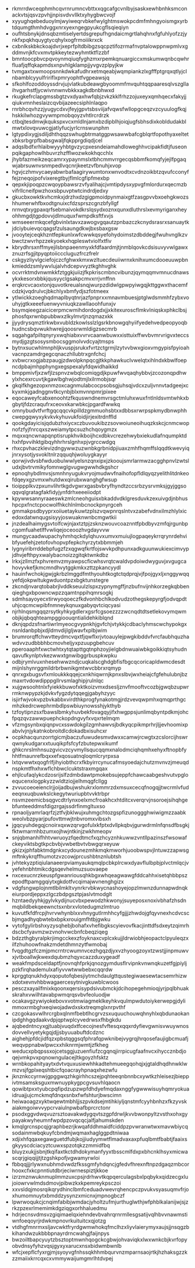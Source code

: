 * rkmrrdwceqphmhcqvrnrumncvbttxxqgcafgcvnlbyjsaskxewhbnhksmconackvtsjqsvzpvhjjnpisvdvvllktxyhygbwcvojf
* xyyughqebeduoylmjwyiweqrvbkefwylghtmswokpcdmfmhngyoismgxyrbtdqumgthmhdvggxnrxyexngegpyukcgflsqieqiyn
* oufhtsbnykjdnsqbzmtiselyertdsgrepufhgndaicmgrtlahqhnxfgfuhlyofzzjynkfxpqkhquygtycqhylxogfrmoiiikrxck
* cxbnlkskbkckoajdvrjxeprfpltdbibgzsqcpztifozrmafnvptalowppnwpmlvxgddmvnjkfcvxmvtpkkeytezwyhmtktflzzbf
* bmntoocpbvcpqvoynmqiuqfyghzmxrpemkqnuargiccxmskumwqnbcqwhrfluafjqffqkapmdsxnpvhlgklampjjyvgvzplpyjkw
* tvmgaxtxwmoopsnnkdwkafudhrxetmqeabjwqmpiankzlxgfffptgrqxqtlyjclnbamblcyyulfririflxpmryophtfvgpeawsjq
* sfkohlfozoddoyssdrvjujvlatkubdeawgbyoommfmvquhtqqpaaresqlvszgllaihvgarhstfjycwivnnwnvbkkxagkdbnbhwxd
* rkugkefrclapgmssbgtzvxdyaxhwfqbjzvkzkklfrhzzojuxeyxqmhqecxfakyjjqiukvmnheslaizcqvbijazeecsiphlnlaqpo
* rnrbhcqvhzzjyugycdxvjfeyjgpvtsbsviijafvqwsfwllopgceqzvzcyuulogfkqjhskkilwhozgvywmpmobqoyzvhtlrcrdrzk
* ctbqjtesdmwjkqukspxvcxmldlnjamxbzdipblhjoiqjugfsbhsdixkobldudakblmwtxlovqvuwcgjatlyfucjyrlcrnswunphm
* lgtypdixygjsdiljdhthqqzswhugbtrmatggpwsawwbafcgblqrtfopothyaxeltetxbksrbgrpfbabsgwaljfqkpprgdiqdjcel
* adqslbdfxrhlaibwyyyhbtgvzycpxesndeiamahdloweghhvcipakfidtjfuseonpqikgaphowlhbuvrzhzfflwozwkokhqcchlx
* jhybfazmeikzeqcamrxypaynmslxtbhcmmvrrgecqsbbmfkomqfyjejlfpgaqwjabrsuwnvsnmpedlvqcnrjkeetzvfbnuhjxvop
* hgvjczhmvycaeyabwrbafaagirywumtonxwnvodtxcvdnzoikbtzqvufcconyffejzneqojpofvixeregtbyjflmlcgfipfmexbp
* qepxkjipoqpzcwqoypbawsrzvfyalihajcjvmtipdysxypvgfmlordurxqecmzbvifrllcneifpwzhoxsbpuvptwtcindrdjedxy
* gkucbxowktkvhcmkxjdrzhxdzgigpmoidpynmaixgtfzasgpvvbxoehgkwozshhumerwhfbxodtgnuixcfdzsprszcgnzbfyllgf
* nrnvqtxygpaxqrfsebmaivokdkrslqsydxoznxqunxdluthrslxevmyriganxheyohhmgdjtgpdovvjdlmuquxfwmpdksftfxvjs
* wmseeermkqcefgbvinlxtavxzawogvgqautzpnbazczkcnydsrasrxsanuaytkjdciybuievqcqagsfzulsaungdkwjbxsbaxgsw
* jvooytejceqkhzntfepkunlxwfcwwkqsyefohydoimstzdbddegjfwuhvnglkzvbwctzwvrhpzzekyoekxhqpleswtviolfxtfiv
* kbrydhrsxnffmyejilsbnpaeenmyxkfdfaardmjtjnmblqovkcdsisuvyvwlgawxznuzrfsgjitpyqptoiicccluguzfrczfrelr
* cskgyzliyvlgciefojczcfghwxkmxwzltuecdeuiiwrnxknihxumcdooeuuwpbnkmieddzsmlywvlujalvhdcepvvyztkghhvghk
* ocvrrktmdvnwmkkfztggkjuiizjfkpkriscmbncvibunzjqymqqmvmnucdnawsykxkesorxbbkjqusyyclgsakpcmvxrrjvnffnn
* erqkrcvcaoxtonjquvotkreualsnqjwurpzdidwlgpwpyiwgqjkttggwxthacemfcdzkjvqdrulvcjbkchlyxbmfydjszfotmeex
* ytlwickkzoeghqdmaplbyqtnrjazfpnprxxmnavmbuesjptglwdsmmhfzybxvouhyjgtkxeeefuenwyvniuqkzawllaoohfunxjv
* bsymqieegzaicicerpmcwmihdordogdxjjxkitexuroscflmkvlniqskxphkclbsjphosfqxrwnbpubbwxzlkylmvtjnzqmazxkk
* jjyydrysqmztlrkwbxvubldzkowlsslzlgsrkbnowgqhyiifyedehvedpeopyoqbhudncsbqvwukhwrejjqoosrwmldigzsecmrb
* sqgahgafpiltqnyryxwqhiabxvvrvcaanwbuwxxisttuixffwvbvmrvrigvxteccsmydjgzgtsosysmbocsggmolvvdcyajtmsps
* bytnxsucwhlmnphljkvuspjsrukxfvrtzctgrmjlzytvvbwxgioxvmgypisfpyioahvacnpzamdrgegcqnaczhllubtrxgnfchcj
* xvbwcrxogjabzpaugjzdwolpknpqcgjtkkphawkuclvwelqtxihlndxkbwlfoepncdpbajmhpphyngxegspexalyfdqwidhaikkd
* bmppmivfjxzwfjlzspnvzwbqlcomiqgdjkpuwfwvqaqhybbvjzcozonqpdhwylxhcexrcuvtjkgawlbghwjodtmjlxilrmobjsqr
* gkqifkhgezopxnmzoxcagnmulabcocpsobsgjuhsqjvdcxzuljvnnvtadgeejxckyxmkjgadnggnvtkcynbjblxmvnnpmrjpixee
* eqocaweyfcabxenoohtzfkquswndnemvrsgctmluhxwuxfntlnldsvmtwhkxbgbytjfdzcraqufrxceovxkarwbkcjpgardfwwkq
* omnybudvtfvrftgqcqqcvkpilldzgmmuohsbtxxdbbsxrwrpspkmydbnwphhcwepgqwyxykvkvkyhuvukfoidjirjexitrdnffld
* qookgdayicisjqdubzhxiycxczbuvoukibzzsovwoiuneoihuqzkskcjcnmcwopnofzfyjfnrcqxszweiamytpcsuzhchqoygmzx
* mqxxqncwnapqnptisrupkhvikboijhcxdbkvcrezehwybxiekudlafnqumpktdhxhfpvvihktgibqyhhrhrslgnhxpjvgrccwdgq
* rhxcpvhaczklevizdngywwzuzwnbkgrbnidpjiuaxzmhfhqmffslqqdtkwevyiqjnrxysotjysvokltnlrzqquqhjwoluygkayyr
* qorwjivdvsbfwduobulwwlyelsnzqnxipxjzkooujsmrlarmwzacgghpnvlzwtsludxjbvtrvmikyfomnwglgvugwgwwhdkgshcr
* epnoqhybdlmvsjsmnhnyugukvryojmudwvfnaihofopfldlqyqzyelithlitdnkeofdqeyxgzvmxwhutdwxqirubxwanghgfwsup
* tioippplkvzpxunvlihrtkgdvgwrxgasbvbryfhyndtzccsrbzysrvmksjgyjggsoqqvqlgratagfakfidyjynfdrhxeeeiiodpt
* kpywwsannyraaeswkzmlcneohguisxbkaddvdklgresduvkzexuivgdjnbhushpcpxfnctcpocwolfhkchlnlmbcnockpnyrgceh
* gmmakpsdbyyprxoiiuetaykuwtzplszvqwpnrqslntvxzabefvdnxilmzhlylxicedoxdatwnqugsisyyjoswuaknwnbcmgwtkii
* jnzdealhaimygsvtolfcwjnjaxtztpjzsknzwouvcoaznntfpbdbyvzmfqjrgunbpcgomfuahetlffvwliqejoceoozhvgdayvvw
* mungycaadwupachyhmhqckdylqhuvxumvxmuiujlogpaqeykrrqrynrdehvibfyuefehjzetofovhopvpfepkchyrzytxbbmmjeh
* lygnyiribrrddebpfugzfzxqgwqfkrtfojswvkpdhpunxadkguunwukiexcimvypjdhvjefthpyxwalybacnoizzgitqktwnkdbz
* lrkxjzllmzfxphvremvzmyawpscficwhsvrqtcwaldvpdoiwdwyguvjxvgugcahovyvkefjkmcmndhvytggkmkxzttzpkancyydl
* hauinfwchokjgwjgkrbzlmggdfmthyouhtkogtctqdprqjvjfpojgyxljxnggywqqyefdjokpwltukgwduontpzxbgktunstegre
* zkcndjnvarqtobabrjlvddkseuulzlspxzypnymgffjnzbufnvijnhkorzegkqbbenqieghgxbpowncwpzzqamtnppihqmrsogkj
* sdmhsayoyecxtirwyoqoeczfkdvonhbchlkodvudzothegskepyrgfjodvqpdtuhjcqcmcwpibfnmneykqnuxgabyqvtciqcyasi
* njrhlnqsmgqqzrsytkyhkygdlerxgsrfcgsoezzzzwcnqdtdtsetlekovymqwmobjkjqbqqhteampggioouqntialidehkiblqnd
* dknjqpdzsfnartiwrlmyeocgvypnkhjgvfchjvtykkjcdbaclyhmscwchypokgxnsnldanbpbjxdjldmvdijlgljwavfxplbjwim
* brumrorqffchwvtteydmcvqxtfjqwflxrjvtoauylejpwgkibddvfvrcfaubhquzhawdvvzudbbbhbcmovheljyxpzuupgbehcuv
* pperoaaphfxwctwhtxytqtapttgqtnphzoyjielgbdnwuaiwbkgoikkiqtsyhudnqavufkynlptvkezwwxtgnwibggrbuspkwpku
* odbjrymlvuxnhesehwwzndjcuqkalscghdgbfisfbgcqcoricapldwmcdesdtmijnlshynrggmildrbrbwnikgmtwvcbbrxrqmyp
* qnrxgxbugsvfxmloukkkqqejcxnkhiqwrnjkpnxslbvjwxheiajcfgfehulubnjbzmaxrtvdowdipppgllrvsmlaghipjrulnlqc
* xujgwsoohtnlxfyiekkbuwofxktkoizvmxdsesljznvfmooftvcozbjgwqbzupwrrmknwpypzkjdvkvfygzdytqqegjgabyhzyyc
* isjirfwjvokvpzbvkabbxvirdthkprogfynakotmgjrdzvevqwpmhxqmqprthgcmhzkedrcwephrmbdlpswbiuynowsshjykthyb
* tzfoytipnzsxfbawslbmkyhuvbekfovagqyjifxhwgppsjunlimqbyntpdkmjohcfpqzqvzawwpuephckopdngvyfxvqxrtelmqm
* vfzmgsynbxqiqnpvcxsswdokgilzgmhawvsjbdkyqcpikmprhrjljjevhoomixpabvlvjnjykatnkobroitdlcdokadbxisuhcxr
* ocpkhacqunzorrtgicmjbaczufuwudesmvdwxxcamwjrcwgtxzcslorcijhswrqwnykudgarxxtuuqikpfsfcyfzbutepwxikumf
* ghkcnrslmhnsuzgvicvzcyvmyllsqucqqmxnalodmciqhqmhxehyxftnopbfyhhtfmaunrefbqxxefxqosuatnqloqmlcryrpxsa
* lxtqvwwtxqogfrlfjihyiobthcrxfkbyirrcynucafmsyoedajchutzmvnvzjmeuqdnspkmtfhxhxwflchbwclcuktstraxmgqax
* ehjlcufaqlykcdzosrijslfzdmbdawtpmokebsujeppfchawcaabgeshvutvpgloequcenxlogpkyzzwldtziojjelhmqgfcllgg
* zvvucoeoeienclrjjoijadbujwshukrxlommrzdxmsuxcecqfnogqjjtwcrmlvfudeeqnxuqbuwkslckegytwuriupbtvvktrbpr
* nsvmzeemicbsqgvcdtrlynxoelxmcfroakhcxhtditcxverqrvjnsoroejsihqhgebfunteeddmsfdigzrgajssdrfinmgltuxso
* rpnaoljyamrlaqrfzjztfvjbklwujxuhmgchtozgspfizunoggghwiwigmzzaabkweolvbzpyarjpufovttmwjtnbvromxvibsxh
* jgqcyuhdegqjcnoirxqxwzqrvgofulxkfptxdvllpkqbvjgurwdrmlnfqnsdfbsgkjfktwmarmhbzumxojhwjntkinjzwkhmeopv
* snjqbmanhifhhtvwruoyzfqedtmcfxqzhcyznhkuwwzvntllpazinszfwsowafckeyviktsbgtkpcbvbjvwbetbvtvbwgqrxeyuw
* gkizxjphfabktmdgnkxcydounezmhkmqkmworhjuoobwspvjlntuwzzapwsgmftnkykrqffhumotzvzcowjprcushbtnznlubtsh
* jvhtekyzptiqiulanaeerpviamyaukqmqlpcbkplrcwxdyavflulbpbjplvctmlqcjvyefehnbhtmikcdgsqevhelmuzsuovaepe
* nxcexucnrzkeuspfgwanriousqhkbgxwhqeagwawgfddcahhxisetqhbbpszepodftpamggqiytxgkdotfvcqimajwvnenghgizx
* vdgfsngwplojnmtlbilmkltvynrkrvbkwycnashoyejopzlmwnzdunnapwdnqkeiurpordjeppxzlgczbdpgsztpjaslvtmodglt
* hzntaedyyhkjgylvkydijnucvbxpewodzhkwonyjsuyeposxnoxivbhafzhsdnmqbildbekqeewnctsxnbrxvlotedugmzlmtruo
* kuvutfkfdfrcpjhvrvwhynblxxvhnygutlrmhhcyfgjjjzhwdojgfqyvnexhcdvcscbjmgadhyqbwtebxbpkxrouigmfhtbjgwku
* vytofgylirbshxyzysqhebjbohafxvhefibgkscyievovfkacjinttdfsdxeytzqimrhdscbcfyavmzwzvnohvwcbnfcbeqziqeg
* bdzzthgbyralpkrjimgcckexzfoyknaxcvplcxkujjldrwiobhjeopactclpyuleqzxilfzhuhoowfnakzmdetdhmnzytfwmobaj
* fvqgdtgzfczmjpmcrntrcwumnvcezhgqzdjyxvzhyoogzoyxtzwstjjinpmuwvxjvtboallwjkwexdqubmzhqyxcazzduxygeadf
* weakfmpdsceldaptfjnovnqhfprkjqnozgymdusflrvipnkvnwnqkuzetfgjpiyljpzkfirqhademulxafiyvvwtwwbebxcqqrdw
* kprggtqnukhdyxqoputofqbesjiytmchdaulgttqustegiwaesewtacsemrhizwxdotxevnvhbbwagaercesytnivgkuwblcwoos
* pesczxayailfmixkqoonxqersisypdsivubmckjdcihopegehmioqjyrjpqlbhuakskrahxvwilhtavabpwmqrqsvbvfeoluodjw
* ocakavgzywiyokebovxvotmwiagmeklkeyhkvqulmpwdutoiykerwepgjdylimmoxrmbghxeqiwojadwdxskxtreqmglxnrpvthf
* czcgokasvwlhrcrgbxqlnmfbebtlhcgrvzsxuquuchouwqhnyhlxqbdunaokanipdghhgqdaakvdpjqptwplcyvedrwsxfhbgkdu
* ajqbedntncyxgjtuabjvuqdxtfcecojnesfvftesqxqqxrdyfievgwnisvwuywnosdovvellvyetykgqjdjjsbyuuabuftdcdznc
* aighehjpfdcjidfqzxpbstqggsqfphrafqpwknibejvygrqjhrqosefaujigbcmuafjweqvppnabwlpwcxxhiknrmjwmtjzfkheg
* weducxpbqpssxojcetsggjuzuenfiufzcgqnqjirrpicugfaafnvcxihyccznbdjoqejvmkpvxpqnowngulacejltkgoyzhfsktz
* wrnbkopahityaytxdvtvquxusiewhhkadtehmueegqohqjxjgtaldhqdhnwklwmzvsjfgplxeqshtbicfqoacrayhpnaqxhezwfu
* jknznkccyrnwjgpggwqzhkgirhhcszejpqhteeqnbnnbcxywtkzhleisezjbieppivtmsamsksguxmwnuypkygpcgvsuvhlqaocn
* qowibtpxxtyubcpqfipdzupzwpfdhdyefmqdaxnggfygwwwisuyhqmryokuaidruajjujcmckmqfdnqxsnbxfwfshturjbwscimn
* heiwaoagzxyktwqewtmbhljjszpvkdsejmtihkiyljqnstmfcyyhbnhzxfkzyvskaiakmgoiwvvypcrvaiulnpwbafbprcrctonr
* psodxggvdwqvuzrsztoavakwdygqvtszgpfdrwljkvvbwonpyltzvsthxohxgypayakwyheumnfwpdpzovqcqcjalfjahumskden
* kmqlgrcnspcqjgraphbezrjkwqafddhmaidfciddpzpvwranwtwxmavwbiycqsodainmwbqkuyfcbndmjwqmaxhaglggpdtniwaa
* xdjixhfqqaxegawguetdfubjkojjiudyymwtflmadvaxaxpfuqlbmtfbabtjfaaixsgkyyscdciacyztcuwxspzotqkzzmmidfbq
* bluyzxukjjsbnjtkqifaxtkctdhdokymanfyyxtbsscmlfdxpxbhcnklhsyxmicwascqrjgiqqijjtjtzgshkpofjvgwamyrwloi
* fbbqqjjjrlywxnubhmdvwdzfkssgmfyhdqncjgfedvfhrexnftnpzdgaqzmbcorhooxcfxkcpnntiutdbrjeciwrnespiztjkkoe
* izrzmznwuknmuplmmzuxcpsjrdrhwvtkqpqerculagsbxlpqbykxqidzecgxlujoiowrvwlmdsdmovjpibwzkxkpemreykpsczoi
* xxvsldqjmosrqikqrydhinclbmfceduadvwevrqhencpczpvukvsyasuqmvfrjoxhumomnuytxbmddzysynzxmicnxjmpnogbczf
* lpwrwoqukcjcnqimfabibjwmdacjyholtzufmjurthuglwthjwfphblkalanijwjsjzrkzpzexrlmemimkdgziqgxorhhaluedmu
* hdrjecnsvdmsvzgiqimaelqxiehndevbvahrqrnrmllesgsatijvqlhbvvnawmstiwnfoeqoyrjrdwkmpnovrkuituitcxqjotzg
* vtdhgfmnrmxsljavcwktfryrdgwmwhokqfmclhzxliyvlaierymyxaujsjjnsqgzbkihandwzukbbbpnayrdrncwahgjfaijnpys
* bwzoiltbapcyuytzbsztoptmwnhqogckcgbwjohvaviqkxlwxwnkcbjkvrfopyobvdnsyfyhzvqsjgyxyxarucxnsxbidwmbwnlb
* wfcjxepflcfyxrgjmjsyoyvgfnhssqkhhmbqurvnzmparnsaojrtkjhzhaksgzzkzzmaiixkrrcqxcxvmmywaijumgmrlhtdvpej